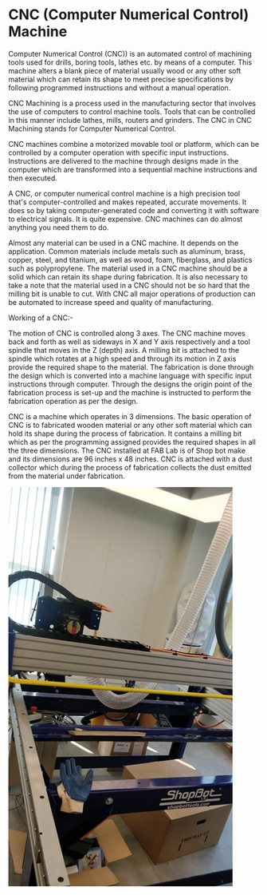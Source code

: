 # CNC (Computer Numerical Control) Machine

Computer Numerical Control (CNC)) is an automated control of machining tools used for drills, boring tools, lathes etc. by means of a computer. This machine alters a blank piece of material usually wood or any other soft material which can retain its shape to meet precise specifications by following programmed instructions and without a manual operation.

CNC Machining is a process used in the manufacturing sector that involves the use of computers to control machine tools. Tools that can be controlled in this manner include lathes, mills, routers and grinders. The CNC in CNC Machining stands for Computer Numerical Control.

CNC machines combine a motorized movable tool or platform, which can be controlled by a computer operation with specific input instructions. Instructions are delivered to the machine through designs made in the computer which are transformed into a sequential machine instructions and then executed.

A CNC, or computer numerical control machine is a high precision tool that's computer-controlled and makes repeated, accurate movements. It does so by taking computer-generated code and converting it with software to electrical signals. It is quite expensive. CNC machines can do almost anything you need them to do.

Almost any material can be used in a CNC machine. It  depends on the application. Common materials include metals such as aluminum, brass, copper, steel, and titanium, as well as wood, foam, fiberglass, and plastics such as polypropylene. The material used in a CNC machine should be a solid which can retain its shape during fabrication. It is also necessary to take a note that the material used in a CNC should not be so hard that the milling bit is unable to cut. With CNC all major operations of production can be automated to increase speed and quality of manufacturing.

Working of a CNC:-

The motion of CNC is controlled along 3 axes. The CNC machine moves back and forth as well as sideways in X and Y axis respectively and a tool spindle that moves in the Z (depth) axis. A milling bit is attached to the spindle which rotates at a high speed and through its motion in Z axis provide the required shape to the material. The fabrication is done through the design which is converted into a machine language with specific input instructions through computer. Through the designs the origin point of the fabrication process is set-up and the machine is instructed to perform the fabrication operation as per the design.

CNC is a machine which operates in 3 dimensions. The basic operation of CNC is to fabricated wooden material or any other soft material which can hold its shape during the process of fabrication. It contains a milling bit which as per the programming assigned provides the required shapes in all the three dimensions. The CNC installed at FAB Lab is of Shop bot make and its dimensions are 96 inches x 48 inches. CNC is attached with a dust collector which during the process of fabrication collects the dust emitted from the material under fabrication.

![CNC Machine](img/shopbot.jpg)

